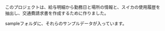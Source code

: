 ---
---
このプロジェクトは、給与明細から勤務日と場所の情報と、スイカの使用履歴を抽出し、交通費請求書を作成するために作りました。

sampleフォルダに、それらのサンプルデータが入っています。

